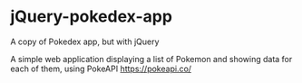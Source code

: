 # jQuery-pokedex-app
A copy of Pokedex app, but with jQuery

A simple web application displaying a list of Pokemon and showing data for each of them, using PokeAPI https://pokeapi.co/


